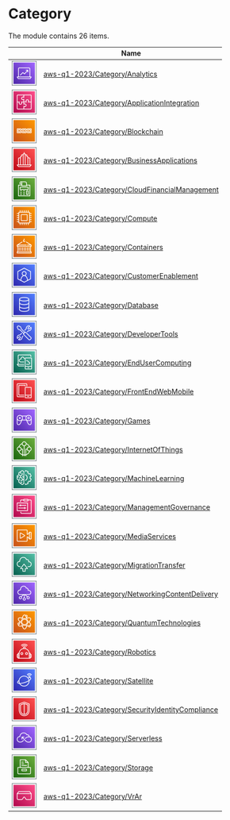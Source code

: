 # Category

The module contains 26 items.



| |Name|
|:---:|---|
| ![illustration of aws-q1-2023/Category/Analytics](../../aws-q1-2023/Category/Analytics.png) | [aws-q1-2023/Category/Analytics](../../aws-q1-2023/Category/Analytics.md) |
| ![illustration of aws-q1-2023/Category/ApplicationIntegration](../../aws-q1-2023/Category/ApplicationIntegration.png) | [aws-q1-2023/Category/ApplicationIntegration](../../aws-q1-2023/Category/ApplicationIntegration.md) |
| ![illustration of aws-q1-2023/Category/Blockchain](../../aws-q1-2023/Category/Blockchain.png) | [aws-q1-2023/Category/Blockchain](../../aws-q1-2023/Category/Blockchain.md) |
| ![illustration of aws-q1-2023/Category/BusinessApplications](../../aws-q1-2023/Category/BusinessApplications.png) | [aws-q1-2023/Category/BusinessApplications](../../aws-q1-2023/Category/BusinessApplications.md) |
| ![illustration of aws-q1-2023/Category/CloudFinancialManagement](../../aws-q1-2023/Category/CloudFinancialManagement.png) | [aws-q1-2023/Category/CloudFinancialManagement](../../aws-q1-2023/Category/CloudFinancialManagement.md) |
| ![illustration of aws-q1-2023/Category/Compute](../../aws-q1-2023/Category/Compute.png) | [aws-q1-2023/Category/Compute](../../aws-q1-2023/Category/Compute.md) |
| ![illustration of aws-q1-2023/Category/Containers](../../aws-q1-2023/Category/Containers.png) | [aws-q1-2023/Category/Containers](../../aws-q1-2023/Category/Containers.md) |
| ![illustration of aws-q1-2023/Category/CustomerEnablement](../../aws-q1-2023/Category/CustomerEnablement.png) | [aws-q1-2023/Category/CustomerEnablement](../../aws-q1-2023/Category/CustomerEnablement.md) |
| ![illustration of aws-q1-2023/Category/Database](../../aws-q1-2023/Category/Database.png) | [aws-q1-2023/Category/Database](../../aws-q1-2023/Category/Database.md) |
| ![illustration of aws-q1-2023/Category/DeveloperTools](../../aws-q1-2023/Category/DeveloperTools.png) | [aws-q1-2023/Category/DeveloperTools](../../aws-q1-2023/Category/DeveloperTools.md) |
| ![illustration of aws-q1-2023/Category/EndUserComputing](../../aws-q1-2023/Category/EndUserComputing.png) | [aws-q1-2023/Category/EndUserComputing](../../aws-q1-2023/Category/EndUserComputing.md) |
| ![illustration of aws-q1-2023/Category/FrontEndWebMobile](../../aws-q1-2023/Category/FrontEndWebMobile.png) | [aws-q1-2023/Category/FrontEndWebMobile](../../aws-q1-2023/Category/FrontEndWebMobile.md) |
| ![illustration of aws-q1-2023/Category/Games](../../aws-q1-2023/Category/Games.png) | [aws-q1-2023/Category/Games](../../aws-q1-2023/Category/Games.md) |
| ![illustration of aws-q1-2023/Category/InternetOfThings](../../aws-q1-2023/Category/InternetOfThings.png) | [aws-q1-2023/Category/InternetOfThings](../../aws-q1-2023/Category/InternetOfThings.md) |
| ![illustration of aws-q1-2023/Category/MachineLearning](../../aws-q1-2023/Category/MachineLearning.png) | [aws-q1-2023/Category/MachineLearning](../../aws-q1-2023/Category/MachineLearning.md) |
| ![illustration of aws-q1-2023/Category/ManagementGovernance](../../aws-q1-2023/Category/ManagementGovernance.png) | [aws-q1-2023/Category/ManagementGovernance](../../aws-q1-2023/Category/ManagementGovernance.md) |
| ![illustration of aws-q1-2023/Category/MediaServices](../../aws-q1-2023/Category/MediaServices.png) | [aws-q1-2023/Category/MediaServices](../../aws-q1-2023/Category/MediaServices.md) |
| ![illustration of aws-q1-2023/Category/MigrationTransfer](../../aws-q1-2023/Category/MigrationTransfer.png) | [aws-q1-2023/Category/MigrationTransfer](../../aws-q1-2023/Category/MigrationTransfer.md) |
| ![illustration of aws-q1-2023/Category/NetworkingContentDelivery](../../aws-q1-2023/Category/NetworkingContentDelivery.png) | [aws-q1-2023/Category/NetworkingContentDelivery](../../aws-q1-2023/Category/NetworkingContentDelivery.md) |
| ![illustration of aws-q1-2023/Category/QuantumTechnologies](../../aws-q1-2023/Category/QuantumTechnologies.png) | [aws-q1-2023/Category/QuantumTechnologies](../../aws-q1-2023/Category/QuantumTechnologies.md) |
| ![illustration of aws-q1-2023/Category/Robotics](../../aws-q1-2023/Category/Robotics.png) | [aws-q1-2023/Category/Robotics](../../aws-q1-2023/Category/Robotics.md) |
| ![illustration of aws-q1-2023/Category/Satellite](../../aws-q1-2023/Category/Satellite.png) | [aws-q1-2023/Category/Satellite](../../aws-q1-2023/Category/Satellite.md) |
| ![illustration of aws-q1-2023/Category/SecurityIdentityCompliance](../../aws-q1-2023/Category/SecurityIdentityCompliance.png) | [aws-q1-2023/Category/SecurityIdentityCompliance](../../aws-q1-2023/Category/SecurityIdentityCompliance.md) |
| ![illustration of aws-q1-2023/Category/Serverless](../../aws-q1-2023/Category/Serverless.png) | [aws-q1-2023/Category/Serverless](../../aws-q1-2023/Category/Serverless.md) |
| ![illustration of aws-q1-2023/Category/Storage](../../aws-q1-2023/Category/Storage.png) | [aws-q1-2023/Category/Storage](../../aws-q1-2023/Category/Storage.md) |
| ![illustration of aws-q1-2023/Category/VrAr](../../aws-q1-2023/Category/VrAr.png) | [aws-q1-2023/Category/VrAr](../../aws-q1-2023/Category/VrAr.md) |



